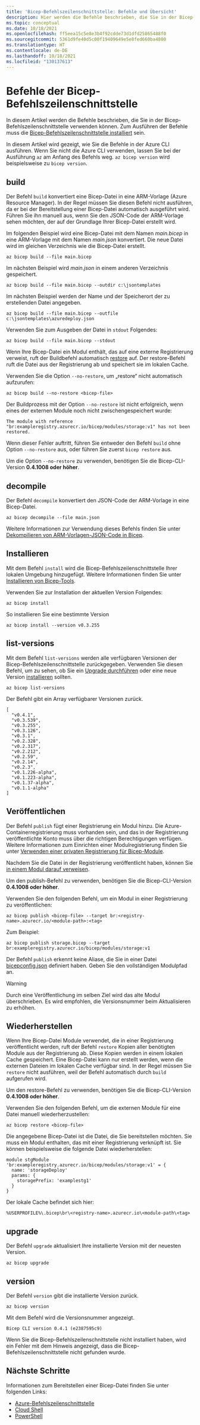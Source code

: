 ```yaml
---
title: 'Bicep-Befehlszeilenschnittstelle: Befehle und Übersicht'
description: Hier werden die Befehle beschrieben, die Sie in der Bicep-Befehlszeilenschnittstelle verwenden können. Diese Befehle umfassen das Erstellen von Azure Resource Manager-Vorlagen über Bicep.
ms.topic: conceptual
ms.date: 10/18/2021
ms.openlocfilehash: ff5eea15c5e8e3b4f92cdde73d1dfd25865488f0
ms.sourcegitcommit: 5361d9fe40d5c00f19409649e5e8fed660ba4800
ms.translationtype: HT
ms.contentlocale: de-DE
ms.lasthandoff: 10/18/2021
ms.locfileid: "130137613"
---
```

# <a name="bicep-cli-commands"></a>Befehle der Bicep-Befehlszeilenschnittstelle

In diesem Artikel werden die Befehle beschrieben, die Sie in der Bicep-Befehlszeilenschnittstelle verwenden können. Zum Ausführen der Befehle muss die [Bicep-Befehlszeilenschnittstelle installiert](./install.md) sein.

In diesem Artikel wird gezeigt, wie Sie die Befehle in der Azure CLI ausführen. Wenn Sie nicht die Azure CLI verwenden, lassen Sie bei der Ausführung `az` am Anfang des Befehls weg. `az bicep version` wird beispielsweise zu ``bicep version``.

## <a name="build"></a>build

Der Befehl `build` konvertiert eine Bicep-Datei in eine ARM-Vorlage (Azure Resource Manager). In der Regel müssen Sie diesen Befehl nicht ausführen, da er bei der Bereitstellung einer Bicep-Datei automatisch ausgeführt wird. Führen Sie ihn manuell aus, wenn Sie den JSON-Code der ARM-Vorlage sehen möchten, der auf der Grundlage Ihrer Bicep-Datei erstellt wird.

Im folgenden Beispiel wird eine Bicep-Datei mit dem Namen _main.bicep_ in eine ARM-Vorlage mit dem Namen _main.json_ konvertiert. Die neue Datei wird im gleichen Verzeichnis wie die Bicep-Datei erstellt.

```azurecli
az bicep build --file main.bicep
```

Im nächsten Beispiel wird _main.json_ in einem anderen Verzeichnis gespeichert.

```azurecli
az bicep build --file main.bicep --outdir c:\jsontemplates
```

Im nächsten Beispiel werden der Name und der Speicherort der zu erstellenden Datei angegeben.

```azurecli
az bicep build --file main.bicep --outfile c:\jsontemplates\azuredeploy.json
```

Verwenden Sie zum Ausgeben der Datei in `stdout` Folgendes:

```azurecli
az bicep build --file main.bicep --stdout
```

Wenn Ihre Bicep-Datei ein Modul enthält, das auf eine externe Registrierung verweist, ruft der Buildbefehl automatisch [restore](#restore) auf. Der restore-Befehl ruft die Datei aus der Registrierung ab und speichert sie im lokalen Cache.

Verwenden Sie die Option `--no-restore`, um „restore“ nicht automatisch aufzurufen:

```azurecli
az bicep build --no-restore <bicep-file>
```

Der Buildprozess mit der Option `--no-restore` ist nicht erfolgreich, wenn eines der externen Module noch nicht zwischengespeichert wurde:

```error
The module with reference "br:exampleregistry.azurecr.io/bicep/modules/storage:v1" has not been restored.
```

Wenn dieser Fehler auftritt, führen Sie entweder den Befehl `build` ohne Option `--no-restore` aus, oder führen Sie zuerst `bicep restore` aus.

Um die Option `--no-restore` zu verwenden, benötigen Sie die Bicep-CLI-Version **0.4.1008 oder höher**.

## <a name="decompile"></a>decompile

Der Befehl `decompile` konvertiert den JSON-Code der ARM-Vorlage in eine Bicep-Datei.

```azurecli
az bicep decompile --file main.json
```

Weitere Informationen zur Verwendung dieses Befehls finden Sie unter [Dekompilieren von ARM-Vorlagen-JSON-Code in Bicep](decompile.md).

## <a name="install"></a>Installieren

Mit dem Befehl `install` wird die Bicep-Befehlszeilenschnittstelle Ihrer lokalen Umgebung hinzugefügt. Weitere Informationen finden Sie unter [Installieren von Bicep-Tools](install.md).

Verwenden Sie zur Installation der aktuellen Version Folgendes:

```azurecli
az bicep install
```

So installieren Sie eine bestimmte Version

```azurecli
az bicep install --version v0.3.255
```

## <a name="list-versions"></a>list-versions

Mit dem Befehl `list-versions` werden alle verfügbaren Versionen der Bicep-Befehlszeilenschnittstelle zurückgegeben. Verwenden Sie diesen Befehl, um zu sehen, ob Sie ein [Upgrade durchführen](#upgrade) oder eine neue Version [installieren](#install) sollten.

```azurecli
az bicep list-versions
```

Der Befehl gibt ein Array verfügbarer Versionen zurück.

```azurecli
[
  "v0.4.1",
  "v0.3.539",
  "v0.3.255",
  "v0.3.126",
  "v0.3.1",
  "v0.2.328",
  "v0.2.317",
  "v0.2.212",
  "v0.2.59",
  "v0.2.14",
  "v0.2.3",
  "v0.1.226-alpha",
  "v0.1.223-alpha",
  "v0.1.37-alpha",
  "v0.1.1-alpha"
]
```

## <a name="publish"></a>Veröffentlichen

Der Befehl `publish` fügt einer Registrierung ein Modul hinzu. Die Azure-Containerregistrierung muss vorhanden sein, und das in der Registrierung veröffentlichte Konto muss über die richtigen Berechtigungen verfügen. Weitere Informationen zum Einrichten einer Modulregistrierung finden Sie unter [Verwenden einer privaten Registrierung für Bicep-Module](private-module-registry.md).

Nachdem Sie die Datei in der Registrierung veröffentlicht haben, können Sie [in einem Modul darauf verweisen](modules.md#file-in-registry).

Um den publish-Befehl zu verwenden, benötigen Sie die Bicep-CLI-Version **0.4.1008 oder höher**.

Verwenden Sie den folgenden Befehl, um ein Modul in einer Registrierung zu veröffentlichen:

```azurecli
az bicep publish <bicep-file> --target br:<registry-name>.azurecr.io/<module-path>:<tag>
```

Zum Beispiel:

```azurecli
az bicep publish storage.bicep --target br:exampleregistry.azurecr.io/bicep/modules/storage:v1
```

Der Befehl `publish` erkennt keine Aliase, die Sie in einer Datei [bicepconfig.json](bicep-config.md) definiert haben. Geben Sie den vollständigen Modulpfad an.

> [!WARNING]
> Durch eine Veröffentlichung im selben Ziel wird das alte Modul überschrieben. Es wird empfohlen, die Versionsnummer beim Aktualisieren zu erhöhen.

## <a name="restore"></a>Wiederherstellen

Wenn Ihre Bicep-Datei Module verwendet, die in einer Registrierung veröffentlicht werden, ruft der Befehl `restore` Kopien aller benötigten Module aus der Registrierung ab. Diese Kopien werden in einem lokalen Cache gespeichert. Eine Bicep-Datei kann nur erstellt werden, wenn die externen Dateien im lokalen Cache verfügbar sind. In der Regel müssen Sie `restore` nicht ausführen, weil der Befehl automatisch durch `build` aufgerufen wird.

Um den restore-Befehl zu verwenden, benötigen Sie die Bicep-CLI-Version **0.4.1008 oder höher**.

Verwenden Sie den folgenden Befehl, um die externen Module für eine Datei manuell wiederherzustellen:

```azurecli
az bicep restore <bicep-file>
```

Die angegebene Bicep-Datei ist die Datei, die Sie bereitstellen möchten. Sie muss ein Modul enthalten, das mit einer Registrierung verknüpft ist. Sie können beispielsweise die folgende Datei wiederherstellen:

```bicep
module stgModule 'br:exampleregistry.azurecr.io/bicep/modules/storage:v1' = {
  name: 'storageDeploy'
  params: {
    storagePrefix: 'examplestg1'
  }
}
```

Der lokale Cache befindet sich hier:

```path
%USERPROFILE%\.bicep\br\<registry-name>.azurecr.io\<module-path\<tag>
```

## <a name="upgrade"></a>upgrade

Der Befehl `upgrade` aktualisiert Ihre installierte Version mit der neuesten Version.

```azurecli
az bicep upgrade
```

## <a name="version"></a>version

Der Befehl `version` gibt die installierte Version zurück.

```azurecli
az bicep version
```

Mit dem Befehl wird die Versionsnummer angezeigt.

```azurecli
Bicep CLI version 0.4.1 (e2387595c9)
```

Wenn Sie die Bicep-Befehlszeilenschnittstelle nicht installiert haben, wird ein Fehler mit dem Hinweis angezeigt, dass die Bicep-Befehlszeilenschnittstelle nicht gefunden wurde.

## <a name="next-steps"></a>Nächste Schritte

Informationen zum Bereitstellen einer Bicep-Datei finden Sie unter folgenden Links:

* [Azure-Befehlszeilenschnittstelle](deploy-cli.md)
* [Cloud Shell](deploy-cloud-shell.md)
* [PowerShell](deploy-powershell.md)
